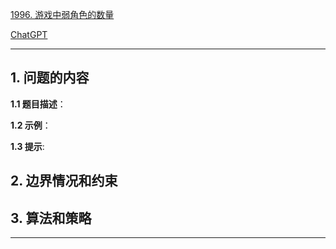 [1996. 游戏中弱角色的数量](https://leetcode.cn/problems/the-number-of-weak-characters-in-the-game)

[ChatGPT](chat.openai.com)

---

## 1. 问题的内容
**1.1 题目描述**：

**1.2 示例**：

**1.3 提示**:

## 2. 边界情况和约束


## 3. 算法和策略

---

